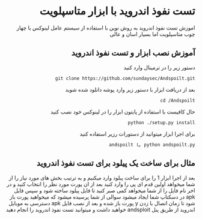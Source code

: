 <div dir="rtl">

# تست نفوذ اندروید با ابزار متاسپلویت
 
<div dir="rtl">

  اموزش تست نفوذ اندروید به روش نوین با استفاده از سیستم عامل لینوکس با چهار چوب متاسپلویت اما بسیار اسان و عالی

  <div dr="rtl">
    
##  آموزش نصب ابزار و تست نفوذ اندروید


   
  <div dir="rtl">
   
   دستور زیر را در ترمینال وارد کنید
   
 </div>
 
``` 
git clone https://github.com/sundaysec/Andspoilt.git
```
  
  
   <div dir="rtl">
   
   بعد از دریافت ابزار با دستور زیر وارد پوشه دانلود شده شوید
  
  </div>
  
``` 
cd /Andspoilt
```
 
   <div dir="rtl">
   
  حال کافیست با استفاده از پایتون ابزار را در لینوکس خود نصب کنید

 
  </div>
  
```
python ./setup.py install
```
  
   <div dir="rtl">
 
 برای اجرا ابزار میتوانید از دستورات رزیر استفاده کنید
   
     
  </div>

```
python andspoilt.py یا andspoilt
```
   
## مثال برای ساخت یک پیلود برای تست نفوذ اندروید

  بعد از اجرا ابزار 1 را برای ساخت پبلود وارد میکنیم و به ترتیب بخش های مورد نیاز را از شما میخواهد اولین قدم ای پی را وارد کنید 
بعد از ان پورت مورد نظر را انتخاب کنید و در اخر نام فایل را از شما میخواهد
   کمی صبر کنید تا فایل پیلود ساخته شود و سپس فایل apk در دسکتاپ شما ایجاد میشود
سوالی از شما پرسیده میشود که میخواهید پورت باز شود تا زمان اتصال با زدن y پورت باز شده
و بعد از نصب فایل apk دسترسی به موبایل اندروید از طریق پنل andsploit خواهید داشت و میتوانید تست نفوذ اندروید را انجام دهید
